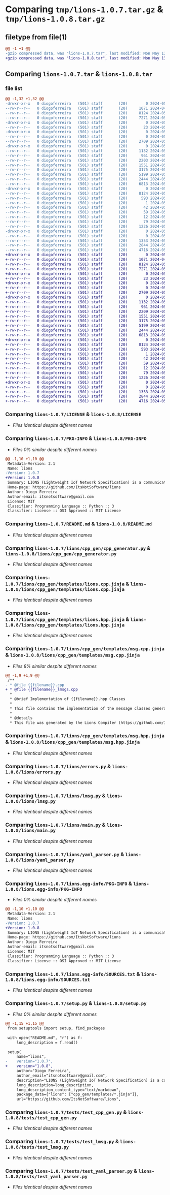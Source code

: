 # Comparing `tmp/lions-1.0.7.tar.gz` & `tmp/lions-1.0.8.tar.gz`

## filetype from file(1)

```diff
@@ -1 +1 @@
-gzip compressed data, was "lions-1.0.7.tar", last modified: Mon May 13 14:02:29 2024, max compression
+gzip compressed data, was "lions-1.0.8.tar", last modified: Mon May 13 14:31:44 2024, max compression
```

## Comparing `lions-1.0.7.tar` & `lions-1.0.8.tar`

### file list

```diff
@@ -1,32 +1,32 @@
-drwxr-xr-x   0 diogoferreira   (501) staff       (20)        0 2024-05-13 14:02:29.962701 lions-1.0.7/
--rw-r--r--   0 diogoferreira   (501) staff       (20)     1071 2024-04-30 12:52:47.000000 lions-1.0.7/LICENSE
--rw-r--r--   0 diogoferreira   (501) staff       (20)     8124 2024-05-13 14:02:29.962630 lions-1.0.7/PKG-INFO
--rw-r--r--   0 diogoferreira   (501) staff       (20)     7271 2024-05-10 14:36:28.000000 lions-1.0.7/README.md
-drwxr-xr-x   0 diogoferreira   (501) staff       (20)        0 2024-05-13 14:02:29.958768 lions-1.0.7/lions/
--rw-r--r--   0 diogoferreira   (501) staff       (20)       23 2024-05-13 08:58:00.000000 lions-1.0.7/lions/__init__.py
-drwxr-xr-x   0 diogoferreira   (501) staff       (20)        0 2024-05-13 14:02:29.959981 lions-1.0.7/lions/cpp_gen/
--rw-r--r--   0 diogoferreira   (501) staff       (20)        0 2024-05-07 11:54:56.000000 lions-1.0.7/lions/cpp_gen/__init__.py
--rw-r--r--   0 diogoferreira   (501) staff       (20)     2709 2024-05-13 14:00:47.000000 lions-1.0.7/lions/cpp_gen/cpp_generator.py
-drwxr-xr-x   0 diogoferreira   (501) staff       (20)        0 2024-05-13 14:02:29.960993 lions-1.0.7/lions/cpp_gen/templates/
--rw-r--r--   0 diogoferreira   (501) staff       (20)     1132 2024-05-07 12:48:43.000000 lions-1.0.7/lions/cpp_gen/templates/lions.cpp.jinja
--rw-r--r--   0 diogoferreira   (501) staff       (20)      961 2024-05-10 09:27:52.000000 lions-1.0.7/lions/cpp_gen/templates/lions.hpp.jinja
--rw-r--r--   0 diogoferreira   (501) staff       (20)     2203 2024-05-10 09:08:10.000000 lions-1.0.7/lions/cpp_gen/templates/msg.cpp.jinja
--rw-r--r--   0 diogoferreira   (501) staff       (20)     1551 2024-05-10 13:07:27.000000 lions-1.0.7/lions/cpp_gen/templates/msg.hpp.jinja
--rw-r--r--   0 diogoferreira   (501) staff       (20)     3175 2024-05-10 09:08:10.000000 lions-1.0.7/lions/errors.py
--rw-r--r--   0 diogoferreira   (501) staff       (20)     5199 2024-05-08 16:10:12.000000 lions-1.0.7/lions/lmsg.py
--rw-r--r--   0 diogoferreira   (501) staff       (20)     2444 2024-05-08 16:10:12.000000 lions-1.0.7/lions/main.py
--rw-r--r--   0 diogoferreira   (501) staff       (20)     6813 2024-05-10 09:08:10.000000 lions-1.0.7/lions/yaml_parser.py
-drwxr-xr-x   0 diogoferreira   (501) staff       (20)        0 2024-05-13 14:02:29.959781 lions-1.0.7/lions.egg-info/
--rw-r--r--   0 diogoferreira   (501) staff       (20)     8124 2024-05-13 14:02:29.000000 lions-1.0.7/lions.egg-info/PKG-INFO
--rw-r--r--   0 diogoferreira   (501) staff       (20)      593 2024-05-13 14:02:29.000000 lions-1.0.7/lions.egg-info/SOURCES.txt
--rw-r--r--   0 diogoferreira   (501) staff       (20)        1 2024-05-13 14:02:29.000000 lions-1.0.7/lions.egg-info/dependency_links.txt
--rw-r--r--   0 diogoferreira   (501) staff       (20)       42 2024-05-13 14:02:29.000000 lions-1.0.7/lions.egg-info/entry_points.txt
--rw-r--r--   0 diogoferreira   (501) staff       (20)       59 2024-05-13 14:02:29.000000 lions-1.0.7/lions.egg-info/requires.txt
--rw-r--r--   0 diogoferreira   (501) staff       (20)       12 2024-05-13 14:02:29.000000 lions-1.0.7/lions.egg-info/top_level.txt
--rw-r--r--   0 diogoferreira   (501) staff       (20)       79 2024-05-13 14:02:29.962911 lions-1.0.7/setup.cfg
--rw-r--r--   0 diogoferreira   (501) staff       (20)     1226 2024-05-13 14:02:04.000000 lions-1.0.7/setup.py
-drwxr-xr-x   0 diogoferreira   (501) staff       (20)        0 2024-05-13 14:02:29.961797 lions-1.0.7/tests/
--rw-r--r--   0 diogoferreira   (501) staff       (20)        0 2024-05-06 14:13:19.000000 lions-1.0.7/tests/__init__.py
--rw-r--r--   0 diogoferreira   (501) staff       (20)     1353 2024-05-08 14:15:59.000000 lions-1.0.7/tests/test_cpp_gen.py
--rw-r--r--   0 diogoferreira   (501) staff       (20)     2844 2024-05-08 16:10:12.000000 lions-1.0.7/tests/test_lmsg.py
--rw-r--r--   0 diogoferreira   (501) staff       (20)     4716 2024-05-10 09:08:10.000000 lions-1.0.7/tests/test_yaml_parser.py
+drwxr-xr-x   0 diogoferreira   (501) staff       (20)        0 2024-05-13 14:31:44.484646 lions-1.0.8/
+-rw-r--r--   0 diogoferreira   (501) staff       (20)     1071 2024-04-30 12:52:47.000000 lions-1.0.8/LICENSE
+-rw-r--r--   0 diogoferreira   (501) staff       (20)     8124 2024-05-13 14:31:44.484579 lions-1.0.8/PKG-INFO
+-rw-r--r--   0 diogoferreira   (501) staff       (20)     7271 2024-05-10 14:36:28.000000 lions-1.0.8/README.md
+drwxr-xr-x   0 diogoferreira   (501) staff       (20)        0 2024-05-13 14:31:44.481453 lions-1.0.8/lions/
+-rw-r--r--   0 diogoferreira   (501) staff       (20)       23 2024-05-13 08:58:00.000000 lions-1.0.8/lions/__init__.py
+drwxr-xr-x   0 diogoferreira   (501) staff       (20)        0 2024-05-13 14:31:44.482500 lions-1.0.8/lions/cpp_gen/
+-rw-r--r--   0 diogoferreira   (501) staff       (20)        0 2024-05-07 11:54:56.000000 lions-1.0.8/lions/cpp_gen/__init__.py
+-rw-r--r--   0 diogoferreira   (501) staff       (20)     2709 2024-05-13 14:07:26.000000 lions-1.0.8/lions/cpp_gen/cpp_generator.py
+drwxr-xr-x   0 diogoferreira   (501) staff       (20)        0 2024-05-13 14:31:44.483238 lions-1.0.8/lions/cpp_gen/templates/
+-rw-r--r--   0 diogoferreira   (501) staff       (20)     1132 2024-05-07 12:48:43.000000 lions-1.0.8/lions/cpp_gen/templates/lions.cpp.jinja
+-rw-r--r--   0 diogoferreira   (501) staff       (20)      961 2024-05-10 09:27:52.000000 lions-1.0.8/lions/cpp_gen/templates/lions.hpp.jinja
+-rw-r--r--   0 diogoferreira   (501) staff       (20)     2209 2024-05-13 14:31:30.000000 lions-1.0.8/lions/cpp_gen/templates/msg.cpp.jinja
+-rw-r--r--   0 diogoferreira   (501) staff       (20)     1551 2024-05-10 13:07:27.000000 lions-1.0.8/lions/cpp_gen/templates/msg.hpp.jinja
+-rw-r--r--   0 diogoferreira   (501) staff       (20)     3175 2024-05-10 09:08:10.000000 lions-1.0.8/lions/errors.py
+-rw-r--r--   0 diogoferreira   (501) staff       (20)     5199 2024-05-08 16:10:12.000000 lions-1.0.8/lions/lmsg.py
+-rw-r--r--   0 diogoferreira   (501) staff       (20)     2444 2024-05-08 16:10:12.000000 lions-1.0.8/lions/main.py
+-rw-r--r--   0 diogoferreira   (501) staff       (20)     6813 2024-05-10 09:08:10.000000 lions-1.0.8/lions/yaml_parser.py
+drwxr-xr-x   0 diogoferreira   (501) staff       (20)        0 2024-05-13 14:31:44.482318 lions-1.0.8/lions.egg-info/
+-rw-r--r--   0 diogoferreira   (501) staff       (20)     8124 2024-05-13 14:31:44.000000 lions-1.0.8/lions.egg-info/PKG-INFO
+-rw-r--r--   0 diogoferreira   (501) staff       (20)      593 2024-05-13 14:31:44.000000 lions-1.0.8/lions.egg-info/SOURCES.txt
+-rw-r--r--   0 diogoferreira   (501) staff       (20)        1 2024-05-13 14:31:44.000000 lions-1.0.8/lions.egg-info/dependency_links.txt
+-rw-r--r--   0 diogoferreira   (501) staff       (20)       42 2024-05-13 14:31:44.000000 lions-1.0.8/lions.egg-info/entry_points.txt
+-rw-r--r--   0 diogoferreira   (501) staff       (20)       59 2024-05-13 14:31:44.000000 lions-1.0.8/lions.egg-info/requires.txt
+-rw-r--r--   0 diogoferreira   (501) staff       (20)       12 2024-05-13 14:31:44.000000 lions-1.0.8/lions.egg-info/top_level.txt
+-rw-r--r--   0 diogoferreira   (501) staff       (20)       79 2024-05-13 14:31:44.484853 lions-1.0.8/setup.cfg
+-rw-r--r--   0 diogoferreira   (501) staff       (20)     1226 2024-05-13 14:31:15.000000 lions-1.0.8/setup.py
+drwxr-xr-x   0 diogoferreira   (501) staff       (20)        0 2024-05-13 14:31:44.483968 lions-1.0.8/tests/
+-rw-r--r--   0 diogoferreira   (501) staff       (20)        0 2024-05-06 14:13:19.000000 lions-1.0.8/tests/__init__.py
+-rw-r--r--   0 diogoferreira   (501) staff       (20)     1353 2024-05-08 14:15:59.000000 lions-1.0.8/tests/test_cpp_gen.py
+-rw-r--r--   0 diogoferreira   (501) staff       (20)     2844 2024-05-08 16:10:12.000000 lions-1.0.8/tests/test_lmsg.py
+-rw-r--r--   0 diogoferreira   (501) staff       (20)     4716 2024-05-10 09:08:10.000000 lions-1.0.8/tests/test_yaml_parser.py
```

### Comparing `lions-1.0.7/LICENSE` & `lions-1.0.8/LICENSE`

 * *Files identical despite different names*

### Comparing `lions-1.0.7/PKG-INFO` & `lions-1.0.8/PKG-INFO`

 * *Files 0% similar despite different names*

```diff
@@ -1,10 +1,10 @@
 Metadata-Version: 2.1
 Name: lions
-Version: 1.0.7
+Version: 1.0.8
 Summary: LIONS (Lightweight IoT Network Specification) is a communication protocol designed for IoT mesh/ad hoc networks. It facilitates seamless communication between devices and includes code generation based on message files (yaml), streamlining development and implementation processes.
 Home-page: https://github.com/ItsNotSoftware/lions
 Author: Diogo Ferreira
 Author-email: itsnotsoftware@gmail.com
 License: MIT
 Classifier: Programming Language :: Python :: 3
 Classifier: License :: OSI Approved :: MIT License
```

### Comparing `lions-1.0.7/README.md` & `lions-1.0.8/README.md`

 * *Files identical despite different names*

### Comparing `lions-1.0.7/lions/cpp_gen/cpp_generator.py` & `lions-1.0.8/lions/cpp_gen/cpp_generator.py`

 * *Files identical despite different names*

### Comparing `lions-1.0.7/lions/cpp_gen/templates/lions.cpp.jinja` & `lions-1.0.8/lions/cpp_gen/templates/lions.cpp.jinja`

 * *Files identical despite different names*

### Comparing `lions-1.0.7/lions/cpp_gen/templates/lions.hpp.jinja` & `lions-1.0.8/lions/cpp_gen/templates/lions.hpp.jinja`

 * *Files identical despite different names*

### Comparing `lions-1.0.7/lions/cpp_gen/templates/msg.cpp.jinja` & `lions-1.0.8/lions/cpp_gen/templates/msg.cpp.jinja`

 * *Files 8% similar despite different names*

```diff
@@ -1,9 +1,9 @@
 /**
- * @file {{filename}}.cpp
+ * @file {{filename}}_lmsgs.cpp
  *
  * @brief Implementation of {{filename}}.hpp Classes
  * 
  * This file contains the implementation of the message classes generated by the Lions Compiler.
  * 
  * @details
  * This file was generated by the Lions Compiler (https://github.com/ItsNotSoftware/lions) on {{date}}.
```

### Comparing `lions-1.0.7/lions/cpp_gen/templates/msg.hpp.jinja` & `lions-1.0.8/lions/cpp_gen/templates/msg.hpp.jinja`

 * *Files identical despite different names*

### Comparing `lions-1.0.7/lions/errors.py` & `lions-1.0.8/lions/errors.py`

 * *Files identical despite different names*

### Comparing `lions-1.0.7/lions/lmsg.py` & `lions-1.0.8/lions/lmsg.py`

 * *Files identical despite different names*

### Comparing `lions-1.0.7/lions/main.py` & `lions-1.0.8/lions/main.py`

 * *Files identical despite different names*

### Comparing `lions-1.0.7/lions/yaml_parser.py` & `lions-1.0.8/lions/yaml_parser.py`

 * *Files identical despite different names*

### Comparing `lions-1.0.7/lions.egg-info/PKG-INFO` & `lions-1.0.8/lions.egg-info/PKG-INFO`

 * *Files 0% similar despite different names*

```diff
@@ -1,10 +1,10 @@
 Metadata-Version: 2.1
 Name: lions
-Version: 1.0.7
+Version: 1.0.8
 Summary: LIONS (Lightweight IoT Network Specification) is a communication protocol designed for IoT mesh/ad hoc networks. It facilitates seamless communication between devices and includes code generation based on message files (yaml), streamlining development and implementation processes.
 Home-page: https://github.com/ItsNotSoftware/lions
 Author: Diogo Ferreira
 Author-email: itsnotsoftware@gmail.com
 License: MIT
 Classifier: Programming Language :: Python :: 3
 Classifier: License :: OSI Approved :: MIT License
```

### Comparing `lions-1.0.7/lions.egg-info/SOURCES.txt` & `lions-1.0.8/lions.egg-info/SOURCES.txt`

 * *Files identical despite different names*

### Comparing `lions-1.0.7/setup.py` & `lions-1.0.8/setup.py`

 * *Files 0% similar despite different names*

```diff
@@ -1,15 +1,15 @@
 from setuptools import setup, find_packages
 
 with open("README.md", "r") as f:
     long_description = f.read()
 
 setup(
     name="lions",
-    version="1.0.7",
+    version="1.0.8",
     author="Diogo Ferreira",
     author_email="itsnotsoftware@gmail.com",
     description="LIONS (Lightweight IoT Network Specification) is a communication protocol designed for IoT mesh/ad hoc networks. It facilitates seamless communication between devices and includes code generation based on message files (yaml), streamlining development and implementation processes.",
     long_description=long_description,
     long_description_content_type="text/markdown",
     package_data={"lions": ["cpp_gen/templates/*.jinja"]},
     url="https://github.com/ItsNotSoftware/lions",
```

### Comparing `lions-1.0.7/tests/test_cpp_gen.py` & `lions-1.0.8/tests/test_cpp_gen.py`

 * *Files identical despite different names*

### Comparing `lions-1.0.7/tests/test_lmsg.py` & `lions-1.0.8/tests/test_lmsg.py`

 * *Files identical despite different names*

### Comparing `lions-1.0.7/tests/test_yaml_parser.py` & `lions-1.0.8/tests/test_yaml_parser.py`

 * *Files identical despite different names*

